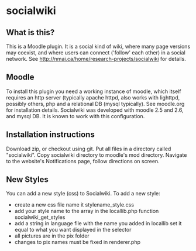 socialwiki
==========

## What is this? 

This is a Moodle plugin. It is a social kind of wiki, where many page versions may coexist, and where users can connect ('follow' each other) in a social network. See http://nmai.ca/home/research-projects/socialwiki for details.

## Moodle

To install this plugin you need a working instance of moodle, which itself requires an http server (typically apache httpd, also works with lighttpd, possibly others, php and a relational DB (mysql typically).
See moodle.org for installation details. Socialwiki was developed with moodle 2.5 and 2.6, and mysql DB. It is known to work with this configuration. 

## Installation instructions

Download zip, or checkout using git.
Put all files in a directory called "socialwiki".
Copy socialwiki directory to moodle's mod directory.
Navigate to the website's Notifications page, follow directions on screen.

## New Styles
You can add a new style (css) to Socialwiki.
To add a new style: 
* create a new css file name it stylename_style.css
* add your style name to the array in the locallib.php function socialwiki_get_styles
* add a string in language file with the name you added in locallib set it equal to what you want displayed in the selector
* all pictures are in the pix folder
* changes to pix names must be fixed in renderer.php

